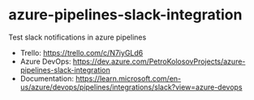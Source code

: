 # azure-pipelines-slack-integration

Test slack notifications in azure pipelines

- Trello: https://trello.com/c/N7iyGLd6
- Azure DevOps: https://dev.azure.com/PetroKolosovProjects/azure-pipelines-slack-integration
- Documentation: https://learn.microsoft.com/en-us/azure/devops/pipelines/integrations/slack?view=azure-devops
